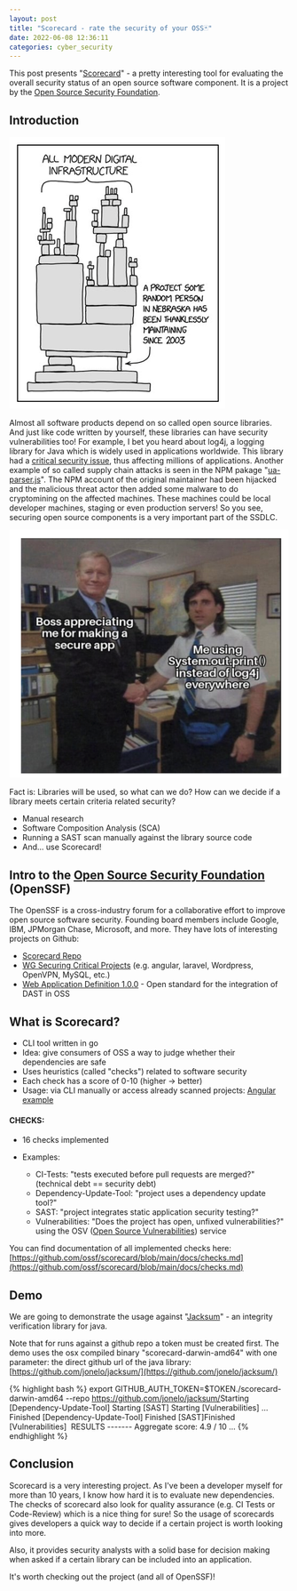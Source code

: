 ```yaml
---
layout: post
title: "Scorecard​ - rate the security of your OSS🃏"
date: 2022-06-08 12:36:11
categories: cyber_security
---
```


This post presents "[Scorecard](https://github.com/ossf/scorecard)" - a pretty interesting tool for evaluating the overall security status of an open source software component. It is a project by the [Open Source Security Foundation](https://openssf.org).

## Introduction​

<img src="/images/software-infra-oss.png"/>

Almost all software products depend on so called open source libraries. And just like code written by yourself, these libraries can have security vulnerabilities too! For example, I bet you heard about log4j, a logging library for Java which is widely used in applications worldwide. This library had a [critical security issue](https://nvd.nist.gov/vuln/detail/CVE-2021-44228), thus affecting millions of applications. Another example of so called supply chain attacks is seen in the NPM pakage "[ua-parser.js](https://blog.sonatype.com/npm-project-used-by-millions-hijacked-in-supply-chain-attack)". The NPM account of the original maintainer had been hijacked and the malicious threat actor then added some malware to do cryptomining on the affected machines. These machines could be local developer machines, staging or even production servers! So you see, securing open source components is a very important part of the SSDLC.

<img src="/images/log4j-meme.png"/>

Fact is: Libraries will be used, so what can we do? How can we decide if a library meets certain criteria related security?

- Manual research​
- Software Composition Analysis (SCA)
- Running a SAST scan manually against the library source code
- And... use Scorecard!

## Intro to the [Open Source Security Foundation](https://openssf.org/) (OpenSSF)

The OpenSSF is a cross-industry forum for a collaborative effort to improve open source software security​. Founding board members include Google, IBM, JPMorgan Chase, Microsoft, and more. They have lots of interesting projects on Github​:

- [Scorecard Repo](https://github.com/ossf/scorecard)
- [WG Securing Critical Projects](https://github.com/ossf/wg-securing-critical-projects) (e.g. angular, laravel, Wordpress, OpenVPN, MySQL, etc.)​
- [Web Application Definition 1.0.0](https://github.com/ossf/wg-security-tooling/wiki/WebAppDefn) - Open standard for the integration of DAST in OSS ​

## What is Scorecard?​

- CLI tool written in go ​
- Idea: give consumers of OSS a way to judge whether their dependencies are safe​
- Uses heuristics (called "checks") related to software security ​
- Each check has a score of 0-10 (higher -> better)​
- Usage: via CLI manually or access already scanned projects: [Angular example](https://deps.dev/npm/%40angular%2Fcore/11.0.0-next.1)

#### CHECKS:

- 16 checks implemented​
- Examples:​

  - CI-Tests: "tests executed before pull requests are merged?" (technical debt == security debt)​
  - Dependency-Update-Tool: "project uses a dependency update tool?"​
  - SAST: "project integrates static application security testing?"​
  - Vulnerabilities: "Does the project has open, unfixed vulnerabilities?" using the OSV ([Open Source Vulnerabilities](https://osv.dev/)) service
    ​

You can find documentation of all implemented checks here: [https://github.com/ossf/scorecard/blob/main/docs/checks.md​](https://github.com/ossf/scorecard/blob/main/docs/checks.md)

## Demo​

We are going to demonstrate the usage against "[Jacksum](https://github.com/jonelo/jacksum)" - an integrity verification library for java.

Note that for runs against a github repo a token must be created first.
The demo uses the osx compiled binary "scorecard-darwin-amd64" with one parameter: the direct github url of the java library: [https://github.com/jonelo/jacksum/​](https://github.com/jonelo/jacksum/​)

{% highlight bash %}
export GITHUB_AUTH_TOKEN=$TOKEN​
./scorecard-darwin-amd64 --repo https://github.com/jonelo/jacksum/​
Starting [Dependency-Update-Tool]​
Starting [SAST]​
Starting [Vulnerabilities]​
…​
Finished [Dependency-Update-Tool]​
Finished [SAST]​
Finished [Vulnerabilities]​
​
RESULTS​
-------​
Aggregate score: 4.9 / 10
...
{% endhighlight %}

## Conclusion

Scorecard is a very interesting project. As I've been a developer myself for more than 10 years, I know how hard it is to evaluate new dependencies​. The checks of scorecard also look for quality assurance (e.g. CI Tests or Code-Review) which is a nice thing for sure! So the usage of scorecards gives developers a quick way to decide​ if a certain project is worth looking into more.

Also, it provides security analysts with a solid base for decision making when asked if a certain library can be included into an application.

It's worth checking out the project (and all of OpenSSF)​!
​
